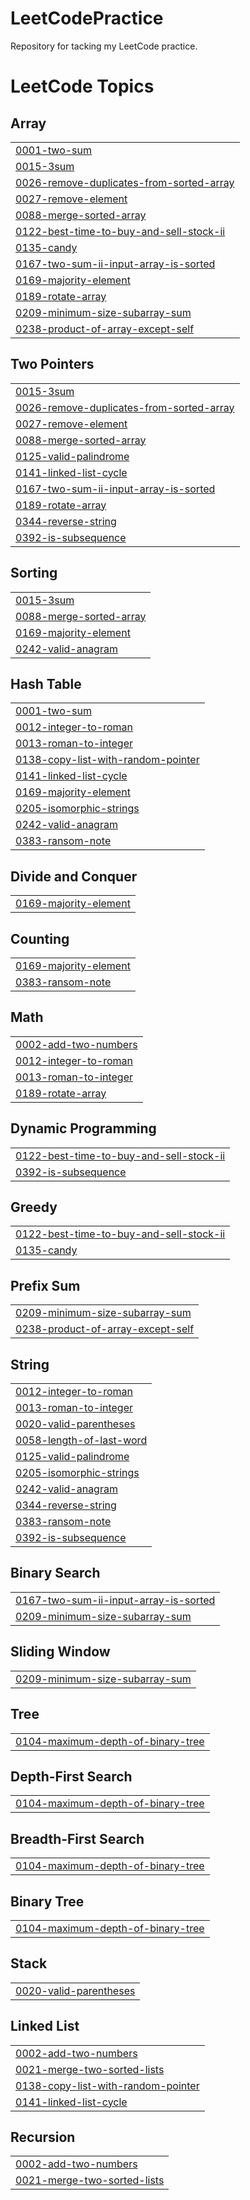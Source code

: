 # LeetCodePractice
Repository for tacking my LeetCode practice.

<!---LeetCode Topics Start-->
# LeetCode Topics
## Array
|  |
| ------- |
| [0001-two-sum](https://github.com/EPalmer14/LeetCodePractice/tree/master/0001-two-sum) |
| [0015-3sum](https://github.com/EPalmer14/LeetCodePractice/tree/master/0015-3sum) |
| [0026-remove-duplicates-from-sorted-array](https://github.com/EPalmer14/LeetCodePractice/tree/master/0026-remove-duplicates-from-sorted-array) |
| [0027-remove-element](https://github.com/EPalmer14/LeetCodePractice/tree/master/0027-remove-element) |
| [0088-merge-sorted-array](https://github.com/EPalmer14/LeetCodePractice/tree/master/0088-merge-sorted-array) |
| [0122-best-time-to-buy-and-sell-stock-ii](https://github.com/EPalmer14/LeetCodePractice/tree/master/0122-best-time-to-buy-and-sell-stock-ii) |
| [0135-candy](https://github.com/EPalmer14/LeetCodePractice/tree/master/0135-candy) |
| [0167-two-sum-ii-input-array-is-sorted](https://github.com/EPalmer14/LeetCodePractice/tree/master/0167-two-sum-ii-input-array-is-sorted) |
| [0169-majority-element](https://github.com/EPalmer14/LeetCodePractice/tree/master/0169-majority-element) |
| [0189-rotate-array](https://github.com/EPalmer14/LeetCodePractice/tree/master/0189-rotate-array) |
| [0209-minimum-size-subarray-sum](https://github.com/EPalmer14/LeetCodePractice/tree/master/0209-minimum-size-subarray-sum) |
| [0238-product-of-array-except-self](https://github.com/EPalmer14/LeetCodePractice/tree/master/0238-product-of-array-except-self) |
## Two Pointers
|  |
| ------- |
| [0015-3sum](https://github.com/EPalmer14/LeetCodePractice/tree/master/0015-3sum) |
| [0026-remove-duplicates-from-sorted-array](https://github.com/EPalmer14/LeetCodePractice/tree/master/0026-remove-duplicates-from-sorted-array) |
| [0027-remove-element](https://github.com/EPalmer14/LeetCodePractice/tree/master/0027-remove-element) |
| [0088-merge-sorted-array](https://github.com/EPalmer14/LeetCodePractice/tree/master/0088-merge-sorted-array) |
| [0125-valid-palindrome](https://github.com/EPalmer14/LeetCodePractice/tree/master/0125-valid-palindrome) |
| [0141-linked-list-cycle](https://github.com/EPalmer14/LeetCodePractice/tree/master/0141-linked-list-cycle) |
| [0167-two-sum-ii-input-array-is-sorted](https://github.com/EPalmer14/LeetCodePractice/tree/master/0167-two-sum-ii-input-array-is-sorted) |
| [0189-rotate-array](https://github.com/EPalmer14/LeetCodePractice/tree/master/0189-rotate-array) |
| [0344-reverse-string](https://github.com/EPalmer14/LeetCodePractice/tree/master/0344-reverse-string) |
| [0392-is-subsequence](https://github.com/EPalmer14/LeetCodePractice/tree/master/0392-is-subsequence) |
## Sorting
|  |
| ------- |
| [0015-3sum](https://github.com/EPalmer14/LeetCodePractice/tree/master/0015-3sum) |
| [0088-merge-sorted-array](https://github.com/EPalmer14/LeetCodePractice/tree/master/0088-merge-sorted-array) |
| [0169-majority-element](https://github.com/EPalmer14/LeetCodePractice/tree/master/0169-majority-element) |
| [0242-valid-anagram](https://github.com/EPalmer14/LeetCodePractice/tree/master/0242-valid-anagram) |
## Hash Table
|  |
| ------- |
| [0001-two-sum](https://github.com/EPalmer14/LeetCodePractice/tree/master/0001-two-sum) |
| [0012-integer-to-roman](https://github.com/EPalmer14/LeetCodePractice/tree/master/0012-integer-to-roman) |
| [0013-roman-to-integer](https://github.com/EPalmer14/LeetCodePractice/tree/master/0013-roman-to-integer) |
| [0138-copy-list-with-random-pointer](https://github.com/EPalmer14/LeetCodePractice/tree/master/0138-copy-list-with-random-pointer) |
| [0141-linked-list-cycle](https://github.com/EPalmer14/LeetCodePractice/tree/master/0141-linked-list-cycle) |
| [0169-majority-element](https://github.com/EPalmer14/LeetCodePractice/tree/master/0169-majority-element) |
| [0205-isomorphic-strings](https://github.com/EPalmer14/LeetCodePractice/tree/master/0205-isomorphic-strings) |
| [0242-valid-anagram](https://github.com/EPalmer14/LeetCodePractice/tree/master/0242-valid-anagram) |
| [0383-ransom-note](https://github.com/EPalmer14/LeetCodePractice/tree/master/0383-ransom-note) |
## Divide and Conquer
|  |
| ------- |
| [0169-majority-element](https://github.com/EPalmer14/LeetCodePractice/tree/master/0169-majority-element) |
## Counting
|  |
| ------- |
| [0169-majority-element](https://github.com/EPalmer14/LeetCodePractice/tree/master/0169-majority-element) |
| [0383-ransom-note](https://github.com/EPalmer14/LeetCodePractice/tree/master/0383-ransom-note) |
## Math
|  |
| ------- |
| [0002-add-two-numbers](https://github.com/EPalmer14/LeetCodePractice/tree/master/0002-add-two-numbers) |
| [0012-integer-to-roman](https://github.com/EPalmer14/LeetCodePractice/tree/master/0012-integer-to-roman) |
| [0013-roman-to-integer](https://github.com/EPalmer14/LeetCodePractice/tree/master/0013-roman-to-integer) |
| [0189-rotate-array](https://github.com/EPalmer14/LeetCodePractice/tree/master/0189-rotate-array) |
## Dynamic Programming
|  |
| ------- |
| [0122-best-time-to-buy-and-sell-stock-ii](https://github.com/EPalmer14/LeetCodePractice/tree/master/0122-best-time-to-buy-and-sell-stock-ii) |
| [0392-is-subsequence](https://github.com/EPalmer14/LeetCodePractice/tree/master/0392-is-subsequence) |
## Greedy
|  |
| ------- |
| [0122-best-time-to-buy-and-sell-stock-ii](https://github.com/EPalmer14/LeetCodePractice/tree/master/0122-best-time-to-buy-and-sell-stock-ii) |
| [0135-candy](https://github.com/EPalmer14/LeetCodePractice/tree/master/0135-candy) |
## Prefix Sum
|  |
| ------- |
| [0209-minimum-size-subarray-sum](https://github.com/EPalmer14/LeetCodePractice/tree/master/0209-minimum-size-subarray-sum) |
| [0238-product-of-array-except-self](https://github.com/EPalmer14/LeetCodePractice/tree/master/0238-product-of-array-except-self) |
## String
|  |
| ------- |
| [0012-integer-to-roman](https://github.com/EPalmer14/LeetCodePractice/tree/master/0012-integer-to-roman) |
| [0013-roman-to-integer](https://github.com/EPalmer14/LeetCodePractice/tree/master/0013-roman-to-integer) |
| [0020-valid-parentheses](https://github.com/EPalmer14/LeetCodePractice/tree/master/0020-valid-parentheses) |
| [0058-length-of-last-word](https://github.com/EPalmer14/LeetCodePractice/tree/master/0058-length-of-last-word) |
| [0125-valid-palindrome](https://github.com/EPalmer14/LeetCodePractice/tree/master/0125-valid-palindrome) |
| [0205-isomorphic-strings](https://github.com/EPalmer14/LeetCodePractice/tree/master/0205-isomorphic-strings) |
| [0242-valid-anagram](https://github.com/EPalmer14/LeetCodePractice/tree/master/0242-valid-anagram) |
| [0344-reverse-string](https://github.com/EPalmer14/LeetCodePractice/tree/master/0344-reverse-string) |
| [0383-ransom-note](https://github.com/EPalmer14/LeetCodePractice/tree/master/0383-ransom-note) |
| [0392-is-subsequence](https://github.com/EPalmer14/LeetCodePractice/tree/master/0392-is-subsequence) |
## Binary Search
|  |
| ------- |
| [0167-two-sum-ii-input-array-is-sorted](https://github.com/EPalmer14/LeetCodePractice/tree/master/0167-two-sum-ii-input-array-is-sorted) |
| [0209-minimum-size-subarray-sum](https://github.com/EPalmer14/LeetCodePractice/tree/master/0209-minimum-size-subarray-sum) |
## Sliding Window
|  |
| ------- |
| [0209-minimum-size-subarray-sum](https://github.com/EPalmer14/LeetCodePractice/tree/master/0209-minimum-size-subarray-sum) |
## Tree
|  |
| ------- |
| [0104-maximum-depth-of-binary-tree](https://github.com/EPalmer14/LeetCodePractice/tree/master/0104-maximum-depth-of-binary-tree) |
## Depth-First Search
|  |
| ------- |
| [0104-maximum-depth-of-binary-tree](https://github.com/EPalmer14/LeetCodePractice/tree/master/0104-maximum-depth-of-binary-tree) |
## Breadth-First Search
|  |
| ------- |
| [0104-maximum-depth-of-binary-tree](https://github.com/EPalmer14/LeetCodePractice/tree/master/0104-maximum-depth-of-binary-tree) |
## Binary Tree
|  |
| ------- |
| [0104-maximum-depth-of-binary-tree](https://github.com/EPalmer14/LeetCodePractice/tree/master/0104-maximum-depth-of-binary-tree) |
## Stack
|  |
| ------- |
| [0020-valid-parentheses](https://github.com/EPalmer14/LeetCodePractice/tree/master/0020-valid-parentheses) |
## Linked List
|  |
| ------- |
| [0002-add-two-numbers](https://github.com/EPalmer14/LeetCodePractice/tree/master/0002-add-two-numbers) |
| [0021-merge-two-sorted-lists](https://github.com/EPalmer14/LeetCodePractice/tree/master/0021-merge-two-sorted-lists) |
| [0138-copy-list-with-random-pointer](https://github.com/EPalmer14/LeetCodePractice/tree/master/0138-copy-list-with-random-pointer) |
| [0141-linked-list-cycle](https://github.com/EPalmer14/LeetCodePractice/tree/master/0141-linked-list-cycle) |
## Recursion
|  |
| ------- |
| [0002-add-two-numbers](https://github.com/EPalmer14/LeetCodePractice/tree/master/0002-add-two-numbers) |
| [0021-merge-two-sorted-lists](https://github.com/EPalmer14/LeetCodePractice/tree/master/0021-merge-two-sorted-lists) |
<!---LeetCode Topics End-->